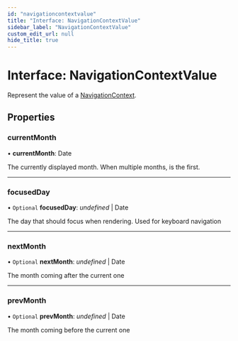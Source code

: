 ```yaml
---
id: "navigationcontextvalue"
title: "Interface: NavigationContextValue"
sidebar_label: "NavigationContextValue"
custom_edit_url: null
hide_title: true
---
```


# Interface: NavigationContextValue

Represent the value of a [NavigationContext](../variables/navigationcontext.md).

## Properties

### currentMonth

• **currentMonth**: Date

The currently displayed month. When multiple months, is the first.

___

### focusedDay

• `Optional` **focusedDay**: *undefined* \| Date

The day that should focus when rendering. Used for keyboard navigation

___

### nextMonth

• `Optional` **nextMonth**: *undefined* \| Date

The month coming after the current one

___

### prevMonth

• `Optional` **prevMonth**: *undefined* \| Date

The month coming before the current one
